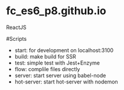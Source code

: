 # fc_es6_p8.github.io
ReactJS


#Scripts
- start: for development on localhost:3100
- build: make build for SSR
- test: simple test with Jest+Enzyme
- flow: complile files directly
- server: start server using babel-node
- hot-server: start hot-server with nodemon
